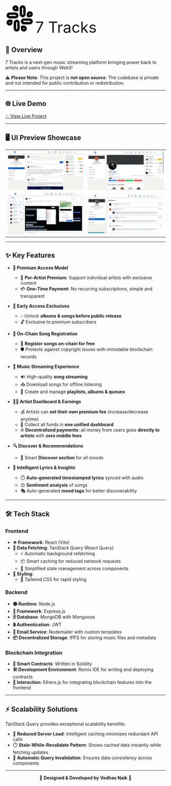 <p align="left">
  <img src="https://raw.githubusercontent.com/NaikVedhas/7Tracks/main/logo.svg" height="90" />
  <span><font size="9">7 Tracks</font></span>
</p>

## 🚀 Overview  
7 Tracks is a next-gen music streaming platform bringing power back to artists and users through Web3!  

⚠️ **Please Note**: This project is **not open source**. The codebase is private and not intended for public contribution or redistribution.  

---

## 🌐 Live Demo  
[✨ View Live Project](https://7tracks.vercel.app)  

---

## 🖥️ UI Preview Showcase  
<div align="center">
<table border="0" cellspacing="0" cellpadding="0">
  <tr>
    <td align="center" width="50%">
      <img src="https://github.com/NaikVedhas/LinkedIn/blob/main/frontend/public/1.png?raw=true" alt="Login Screen Dark Theme" width="100%" />
    </td>
    <td align="center" width="50%">
      <img src="https://github.com/NaikVedhas/LinkedIn/blob/main/frontend/public/2.png?raw=true" alt="Feed Dark Theme" width="100%" />
    </td>
  </tr>
  <tr>
    <td align="center" width="50%">
      <img src="https://github.com/NaikVedhas/LinkedIn/blob/main/frontend/public/5.png?raw=true" alt="Profile Dark Theme" width="100%" />
    </td>
    <td align="center" width="50%">
      <img src="https://github.com/NaikVedhas/LinkedIn/blob/main/frontend/public/4.png?raw=true" alt="Messaging Dark Theme" width="100%" />
    </td>
  </tr>
</table>
</div>  

---

## ✨ Key Features  

- **💎 Premium Access Model**  
  - 🎤 **Per-Artist Premium**: Support individual artists with exclusive content  
  - 💳 **One-Time Payment**: No recurring subscriptions, simple and transparent  

- **🚪 Early Access Exclusives**  
  - 🎶 Unlock **albums & songs before public release**  
  - 🔓 Exclusive to premium subscribers  

- **🔗 On-Chain Song Registration**  
  - 📝 **Register songs on-chain for free**  
  - 🛡️ Protects against copyright issues with immutable blockchain records  

- **🎵 Music Streaming Experience**  
  - 🔊 High-quality **song streaming**  
  - 📥 Download songs for offline listening  
  - 📂 Create and manage **playlists, albums & queues**  

- **🧑‍🎤 Artist Dashboard & Earnings**  
  - 💰 Artists can **set their own premium fee** (increase/decrease anytime)  
  - 🏦 Collect all funds in **one unified dashboard**  
  - 🌐 **Decentralized payments**: all money from users goes **directly to artists** with **zero middle fees**  

- **🔍 Discover & Recommendations**  
  - 🎼 Smart **Discover section** for all moods  

- **📝 Intelligent Lyrics & Insights**  
  - ⏱️ **Auto-generated timestamped lyrics** synced with audio  
  - 😊 **Sentiment analysis** of songs  
  - 🎭 Auto-generated **mood tags** for better discoverability  

---

## 🛠️ Tech Stack  

### Frontend  
- **⚛️ Framework**: React (Vite)  
- **🔄 Data Fetching**: TanStack Query (React Query)  
  - ⚡ Automatic background refetching  
  - 📦 Smart caching for reduced network requests  
  - 🎯 Simplified state management across components  
- **🎨 Styling**:  
  - 🌈 Tailwind CSS for rapid styling  

### Backend  
- **🟢 Runtime**: Node.js  
- **🚂 Framework**: Express.js  
- **🗄️ Database**: MongoDB with Mongoose  
- **🔒 Authentication**: JWT  
- **📨 Email Service**: Nodemailer with custom templates  
- **📦 Decentralized Storage**: IPFS for storing music files and metadata  

### Blockchain Integration  
- **💠 Smart Contracts**: Written in Solidity  
- **🛠️ Development Environment**: Remix IDE for writing and deploying contracts  
- **🔗 Interaction**: Ethers.js for integrating blockchain features into the frontend  

---

## ⚡ Scalability Solutions  
TanStack Query provides exceptional scalability benefits:  
- 🚀 **Reduced Server Load**: Intelligent caching minimizes redundant API calls  
- ⏱️ **Stale-While-Revalidate Pattern**: Shows cached data instantly while fetching updates  
- 🔄 **Automatic Query Invalidation**: Ensures data consistency across components  

---

<p align="center">
  🌟 <strong>Designed & Developed by Vedhas Naik</strong> 🌟  
</p>

